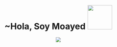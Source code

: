 <h1 align="center">~Hola, Soy Moayed <img src="https://cdn3.emoji.gg/emojis/1757-welcomehat.png" width="80px"/></h1> 
  <p align="center">
<img src="https://media.giphy.com/media/iiJ870TcI3PZKxatzS/giphy.gif"/>
  </p>
